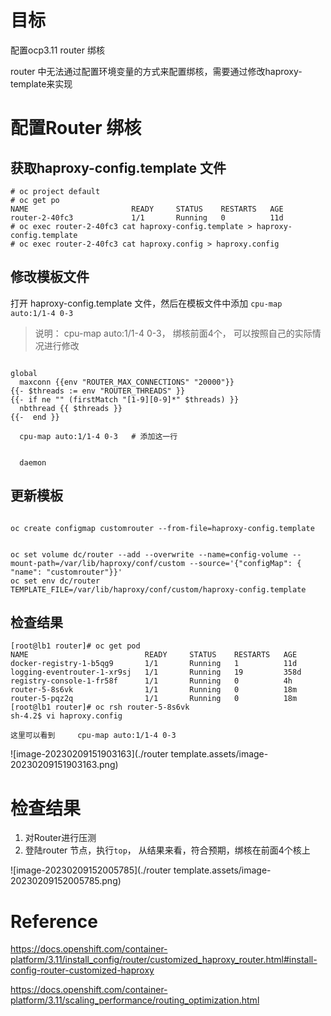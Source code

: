 

# 目标

配置ocp3.11 router 绑核

router 中无法通过配置环境变量的方式来配置绑核，需要通过修改haproxy-template来实现



# 配置Router 绑核



## 获取haproxy-config.template 文件



```
# oc project default 
# oc get po
NAME                       READY     STATUS    RESTARTS   AGE
router-2-40fc3             1/1       Running   0          11d
# oc exec router-2-40fc3 cat haproxy-config.template > haproxy-config.template
# oc exec router-2-40fc3 cat haproxy.config > haproxy.config
```



## 修改模板文件

打开 haproxy-config.template 文件，然后在模板文件中添加 `cpu-map auto:1/1-4 0-3` 

> 说明： cpu-map auto:1/1-4 0-3， 绑核前面4个， 可以按照自己的实际情况进行修改

```

global
  maxconn {{env "ROUTER_MAX_CONNECTIONS" "20000"}}
{{- $threads := env "ROUTER_THREADS" }}
{{- if ne "" (firstMatch "[1-9][0-9]*" $threads) }}
  nbthread {{ $threads }}
{{-  end }}

  cpu-map auto:1/1-4 0-3   # 添加这一行


  daemon
```



## 更新模板



```

oc create configmap customrouter --from-file=haproxy-config.template


oc set volume dc/router --add --overwrite --name=config-volume --mount-path=/var/lib/haproxy/conf/custom --source='{"configMap": { "name": "customrouter"}}' 
oc set env dc/router TEMPLATE_FILE=/var/lib/haproxy/conf/custom/haproxy-config.template

```



## 检查结果



```
[root@lb1 router]# oc get pod
NAME                          READY     STATUS    RESTARTS   AGE
docker-registry-1-b5qg9       1/1       Running   1          11d
logging-eventrouter-1-xr9sj   1/1       Running   19         358d
registry-console-1-fr58f      1/1       Running   0          4h
router-5-8s6vk                1/1       Running   0          18m
router-5-pqz2q                1/1       Running   0          18m
[root@lb1 router]# oc rsh router-5-8s6vk
sh-4.2$ vi haproxy.config

这里可以看到     cpu-map auto:1/1-4 0-3
```

![image-20230209151903163](./router template.assets/image-20230209151903163.png)





# 检查结果

1. 对Router进行压测
2. 登陆router 节点，执行`top`， 从结果来看，符合预期，绑核在前面4个核上 

![image-20230209152005785](./router template.assets/image-20230209152005785.png)



# Reference

https://docs.openshift.com/container-platform/3.11/install_config/router/customized_haproxy_router.html#install-config-router-customized-haproxy

https://docs.openshift.com/container-platform/3.11/scaling_performance/routing_optimization.html